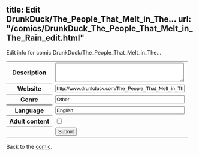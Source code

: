 title: Edit DrunkDuck/The_People_That_Melt_in_The...
url: "/comics/DrunkDuck_The_People_That_Melt_in_The_Rain_edit.html"
---
Edit info for comic DrunkDuck/The_People_That_Melt_in_The...

<form name="comic" action="http://gaepostmail.appspot.com/comic/" method="post">
<table class="comicinfo">
<tr>
<th>Description</th><td><textarea name="description" cols="40" rows="3"></textarea></td>
</tr>
<tr>
<th>Website</th><td><input type="text" name="url" value="http://www.drunkduck.com/The_People_That_Melt_in_The_Rain/" size="40"/></td>
</tr>
<tr>
<th>Genre</th><td><input type="text" name="genre" value="Other" size="40"/></td>
</tr>
<tr>
<th>Language</th><td><input type="text" name="language" value="English" size="40"/></td>
</tr>
<tr>
<th>Adult content</th><td><input type="checkbox" name="adult" value="adult" /></td>
</tr>
<tr>
<th></th><td>
<input type="hidden" name="comic" value="DrunkDuck_The_People_That_Melt_in_The_Rain" />
<input type="submit" name="submit" value="Submit" />
</td>
</tr>
</table>
</form>

Back to the [comic](DrunkDuck_The_People_That_Melt_in_The_Rain.html).
